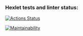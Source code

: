 ### Hexlet tests and linter status:

[![Actions Status](https://github.com/temir988/python-project-lvl1/workflows/hexlet-check/badge.svg)](https://github.com/temir988/python-project-lvl1/actions)

[![Maintainability](https://api.codeclimate.com/v1/badges/a99a88d28ad37a79dbf6/maintainability)](https://codeclimate.com/github/codeclimate/codeclimate/maintainability)
